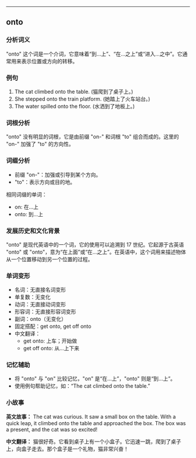 
---------------
## onto
### 分析词义
"onto" 这个词是一个介词，它意味着“到...上”、“在...之上”或“进入...之中”。它通常用来表示位置或方向的转移。

### 例句
1. The cat climbed onto the table. (猫爬到了桌子上。)
2. She stepped onto the train platform. (她踏上了火车站台。)
3. The water spilled onto the floor. (水洒到了地板上。)

### 词根分析
"onto" 没有明显的词根，它是由前缀 "on-" 和词根 "to" 组合而成的。这里的 "on-" 加强了 "to" 的方向性。

### 词缀分析
- 前缀 "on-"：加强或引导到某个方向。
- "to"：表示方向或目的地。

相同词缀的单词：
- on: 在...上
- onto: 到...上

### 发展历史和文化背景
"onto" 是现代英语中的一个词，它的使用可以追溯到 17 世纪。它起源于古英语 "onto" 或 "onto"，意为“在上面”或“在...之上”。在英语中，这个词用来描述物体从一个位置移动到另一个位置的过程。

### 单词变形
- 名词：无直接名词变形
- 单复数：无变化
- 动词：无直接动词变形
- 形容词：无直接形容词变形
- 副词：onto（无变化）
- 固定搭配：get onto, get off onto
- 中文翻译：
  - get onto: 上车；开始做
  - get off onto: 从...上下来

### 记忆辅助
- 将 "onto" 与 "on" 比较记忆，"on" 是“在...上”，"onto" 则是“到...上”。
- 使用例句帮助记忆，如：“The cat climbed onto the table.”

### 小故事
**英文故事：**
The cat was curious. It saw a small box on the table. With a quick leap, it climbed onto the table and approached the box. The box was a present, and the cat was so excited!

**中文翻译：**
猫很好奇。它看到桌子上有一个小盒子。它迅速一跳，爬到了桌子上，向盒子走去。那个盒子是一个礼物，猫非常兴奋！

